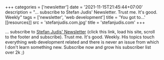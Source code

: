 +++
categories = ['newsletter']
date = '2021-11-15T21:45:44+07:00'
description = "... subscribe to Stefan Judis' Newsletter. Trust me. It's good. Weekly"
tags = ['newsletter', 'web development']
title = 'You got to...'
[[resources]]
src = 'stefanjudis.com.jpg'
title = 'stefanjudis.com'
+++

... subscribe to [Stefan Judis' Newsletter](https://www.stefanjudis.com/) (click this link, load his site, scroll to the footer and subscribe). Trust me. It's good. Weekly. His topics touch everything web development related and there is never an issue from which I don't learn something new. Subscribe now and grow his subscriber list over 2k ;)
